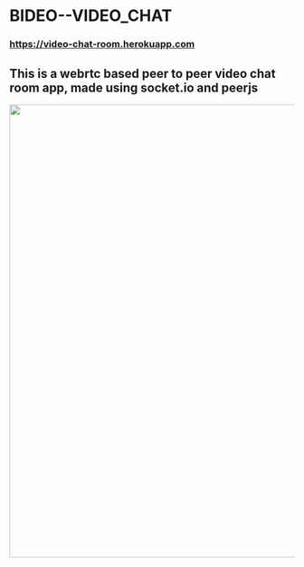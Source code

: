 # BIDEO--VIDEO_CHAT

### https://video-chat-room.herokuapp.com
## This is a webrtc based peer to peer video chat room app, made using socket.io and peerjs
<img align="left" src="https://i.imgur.com/B0xxmzK.png" width="800px"/>
